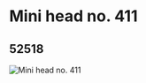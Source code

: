 # Mini head no. 411
## 52518
![Mini head no. 411](https://lc-www-live-s.legocdn.com/media/bricks/5/2/4259916.jpg)